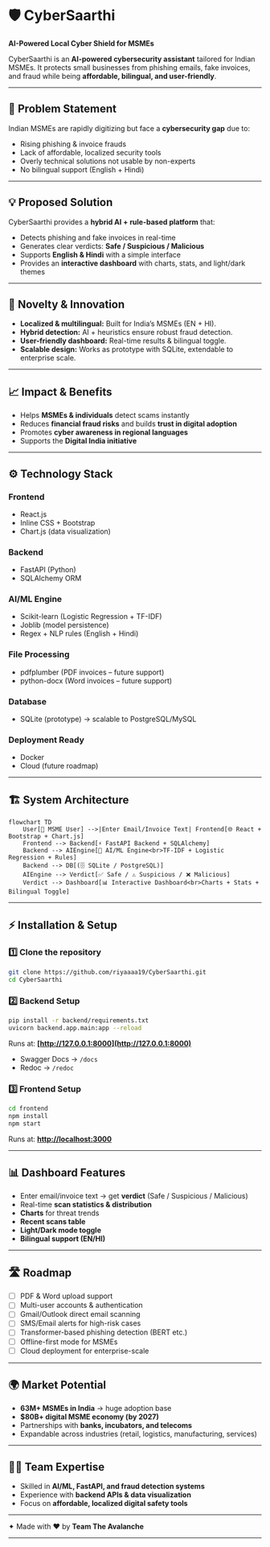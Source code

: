 

# 🛡️ CyberSaarthi

**AI-Powered Local Cyber Shield for MSMEs**

CyberSaarthi is an **AI-powered cybersecurity assistant** tailored for Indian MSMEs.
It protects small businesses from phishing emails, fake invoices, and fraud while being **affordable, bilingual, and user-friendly**.

---

## 🔹 Problem Statement

Indian MSMEs are rapidly digitizing but face a **cybersecurity gap** due to:

* Rising phishing & invoice frauds
* Lack of affordable, localized security tools
* Overly technical solutions not usable by non-experts
* No bilingual support (English + Hindi)

---

## 💡 Proposed Solution

CyberSaarthi provides a **hybrid AI + rule-based platform** that:

* Detects phishing and fake invoices in real-time
* Generates clear verdicts: **Safe / Suspicious / Malicious**
* Supports **English & Hindi** with a simple interface
* Provides an **interactive dashboard** with charts, stats, and light/dark themes

---

## 🌟 Novelty & Innovation

* **Localized & multilingual:** Built for India’s MSMEs (EN + HI).
* **Hybrid detection:** AI + heuristics ensure robust fraud detection.
* **User-friendly dashboard:** Real-time results & bilingual toggle.
* **Scalable design:** Works as prototype with SQLite, extendable to enterprise scale.

---

## 📈 Impact & Benefits

* Helps **MSMEs & individuals** detect scams instantly
* Reduces **financial fraud risks** and builds **trust in digital adoption**
* Promotes **cyber awareness in regional languages**
* Supports the **Digital India initiative**

---

## ⚙️ Technology Stack

### **Frontend**

* React.js
* Inline CSS + Bootstrap
* Chart.js (data visualization)

### **Backend**

* FastAPI (Python)
* SQLAlchemy ORM

### **AI/ML Engine**

* Scikit-learn (Logistic Regression + TF-IDF)
* Joblib (model persistence)
* Regex + NLP rules (English + Hindi)

### **File Processing**

* pdfplumber (PDF invoices – future support)
* python-docx (Word invoices – future support)

### **Database**

* SQLite (prototype) → scalable to PostgreSQL/MySQL

### **Deployment Ready**

* Docker
* Cloud (future roadmap)

---

## 🏗️ System Architecture

```mermaid
flowchart TD
    User[👤 MSME User] -->|Enter Email/Invoice Text| Frontend[🌐 React + Bootstrap + Chart.js]
    Frontend --> Backend[⚡ FastAPI Backend + SQLAlchemy]
    Backend --> AIEngine[🤖 AI/ML Engine<br>TF-IDF + Logistic Regression + Rules]
    Backend --> DB[(🗄️ SQLite / PostgreSQL)]
    AIEngine --> Verdict[✅ Safe / ⚠️ Suspicious / ❌ Malicious]
    Verdict --> Dashboard[📊 Interactive Dashboard<br>Charts + Stats + Bilingual Toggle]
```

---

## ⚡ Installation & Setup

### 1️⃣ Clone the repository

```bash
git clone https://github.com/riyaaaa19/CyberSaarthi.git
cd CyberSaarthi
```

### 2️⃣ Backend Setup

```bash
pip install -r backend/requirements.txt
uvicorn backend.app.main:app --reload
```

Runs at: **[http://127.0.0.1:8000](http://127.0.0.1:8000)**

* Swagger Docs → `/docs`
* Redoc → `/redoc`

### 3️⃣ Frontend Setup

```bash
cd frontend
npm install
npm start
```

Runs at: **[http://localhost:3000](http://localhost:3000)**

---

## 📊 Dashboard Features

* Enter email/invoice text → get **verdict** (Safe / Suspicious / Malicious)
* Real-time **scan statistics & distribution**
* **Charts** for threat trends
* **Recent scans table**
* **Light/Dark mode toggle**
* **Bilingual support (EN/HI)**

---

## 🛣️ Roadmap

* [ ] PDF & Word upload support
* [ ] Multi-user accounts & authentication
* [ ] Gmail/Outlook direct email scanning
* [ ] SMS/Email alerts for high-risk cases
* [ ] Transformer-based phishing detection (BERT etc.)
* [ ] Offline-first mode for MSMEs
* [ ] Cloud deployment for enterprise-scale

---

## 🌍 Market Potential

* **63M+ MSMEs in India** → huge adoption base
* **\$80B+ digital MSME economy (by 2027)**
* Partnerships with **banks, incubators, and telecoms**
* Expandable across industries (retail, logistics, manufacturing, services)

---

## 👩‍💻 Team Expertise

* Skilled in **AI/ML, FastAPI, and fraud detection systems**
* Experience with **backend APIs & data visualization**
* Focus on **affordable, localized digital safety tools**

---

✦ Made with ❤️ by **Team The Avalanche**

---


